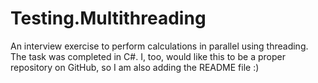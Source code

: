 # Testing.Multithreading
An interview exercise to perform calculations in parallel using threading. The task was completed in C#. I, too, would like this to be a proper repository on GitHub, so I am also adding the README file :)